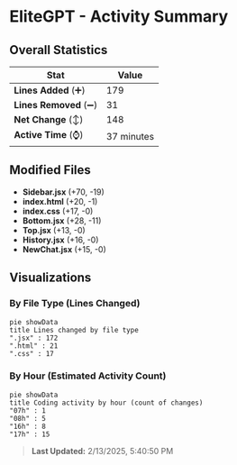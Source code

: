 # EliteGPT - Activity Summary 

## Overall Statistics

| Stat                   | Value                                                             |
| ---------------------- | ----------------------------------------------------------------- |
| **Lines Added** (➕)   | 179                                          |
| **Lines Removed** (➖) | 31                                        |
| **Net Change** (↕)    | 148                |
| **Active Time** (⌚)   | 37 minutes |


## Modified Files
- **Sidebar.jsx** (+70, -19)
- **index.html** (+20, -1)
- **index.css** (+17, -0)
- **Bottom.jsx** (+28, -11)
- **Top.jsx** (+13, -0)
- **History.jsx** (+16, -0)
- **NewChat.jsx** (+15, -0)

## Visualizations

### By File Type (Lines Changed)

```mermaid
pie showData
title Lines changed by file type
".jsx" : 172
".html" : 21
".css" : 17
```

### By Hour (Estimated Activity Count)

```mermaid
pie showData
title Coding activity by hour (count of changes)
"07h" : 1
"08h" : 5
"16h" : 8
"17h" : 15
```


> **Last Updated:** 2/13/2025, 5:40:50 PM